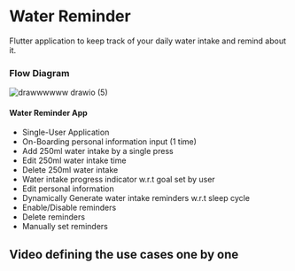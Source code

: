# Water Reminder

Flutter application to keep track of your daily water intake and remind about it.

### Flow Diagram ###
![drawwwwww drawio (5)](https://user-images.githubusercontent.com/108008682/185394211-1426fdd6-76af-4172-847c-48fb88c1e17e.png)


#### Water Reminder App ####

- Single-User Application
- On-Boarding personal information input (1 time)
- Add 250ml water intake by a single press
- Edit 250ml water intake time
- Delete 250ml water intake
- Water intake progress indicator w.r.t goal set by user
- Edit personal information
- Dynamically Generate water intake reminders w.r.t sleep cycle
- Enable/Disable reminders
- Delete reminders
- Manually set reminders


## Video defining the use cases one by one

